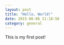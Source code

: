 ```yaml
---
layout: post
title: "Hello, World!"
date: 2015-06-06 11:18:58
category: general
---
```

This is my first post!